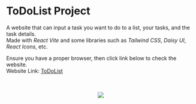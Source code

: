 # ToDoList Project

A website that can input a task you want to do to a list, your tasks, and the task details. <br />
Made with *React Vite* and some libraries such as *Tailwind CSS*, *Daisy UI*, *React Icons*, etc.  

Ensure you have a proper browser, then click link below to check the website. <br />
Website Link: [ToDoList](https://domylist.vercel.app/)
<br /><br /><br />
<p align="center">
  <a href="https://skillicons.dev">
    <img src="https://skillicons.dev/icons?i=html,css,ts,react,vite,tailwind&perline=3" />
  </a>
</p>
